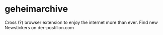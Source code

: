# geheimarchive
Cross (?) browser extension to enjoy the internet more than ever. Find new Newstickers on der-postillon.com 
